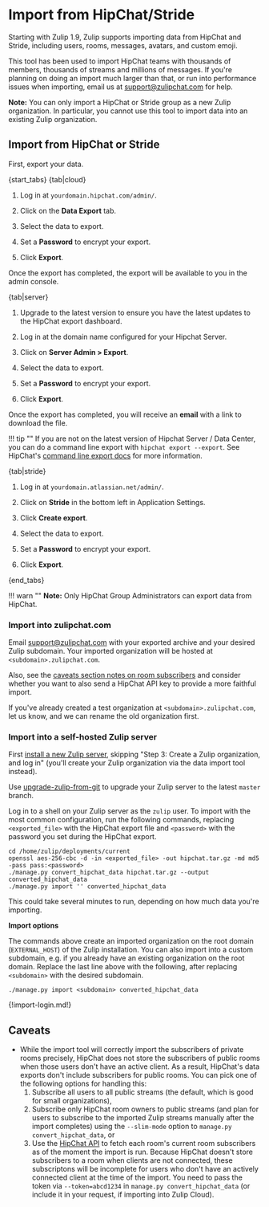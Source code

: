 # Import from HipChat/Stride

Starting with Zulip 1.9, Zulip supports importing data from HipChat and Stride,
including users, rooms, messages, avatars, and custom emoji.

This tool has been used to import HipChat teams with thousands of
members, thousands of streams and millions of messages. If you're
planning on doing an import much larger than that, or run into
performance issues when importing, email us at support@zulipchat.com
for help.

**Note:** You can only import a HipChat or Stride group as a new Zulip
organization. In particular, you cannot use this tool to import data
into an existing Zulip organization.

## Import from HipChat or Stride

First, export your data.

{start_tabs}
{tab|cloud}

1. Log in at `yourdomain.hipchat.com/admin/`.

1. Click on the **Data Export** tab.

1. Select the data to export.

1. Set a **Password** to encrypt your export.

1. Click **Export**.

Once the export has completed, the export will be available to you in the
admin console.

{tab|server}

1. Upgrade to the latest version to ensure you have the latest updates to
   the HipChat export dashboard.

1. Log in at the domain name configured for your Hipchat Server.

1. Click on **Server Admin > Export**.

1. Select the data to export.

1. Set a **Password** to encrypt your export.

1. Click **Export**.

Once the export has completed, you will receive an **email** with a link to
download the file.

!!! tip ""
    If you are not on the latest version of Hipchat Server / Data Center,
    you can do a command line export with `hipchat export --export`.  See
    HipChat's [command line export docs][cli-export] for more information.

{tab|stride}

1. Log in at `yourdomain.atlassian.net/admin/`.

1. Click on **Stride** in the bottom left in Application Settings.

1. Click **Create export**.

1. Select the data to export.

1. Set a **Password** to encrypt your export.

1. Click **Export**.

{end_tabs}

!!! warn ""
    **Note:** Only HipChat Group Administrators can export data from HipChat.

[cli-export]: https://confluence.atlassian.com/hipchatdc3/export-data-from-hipchat-data-center-913476832.html

### Import into zulipchat.com

Email support@zulipchat.com with your exported archive and your desired Zulip
subdomain. Your imported organization will be hosted at
`<subdomain>.zulipchat.com`.

Also, see the [caveats section notes on room subscribers](#caveats)
and consider whether you want to also send a HipChat API key to
provide a more faithful import.

If you've already created a test organization at
`<subdomain>.zulipchat.com`, let us know, and we can rename the old
organization first.

### Import into a self-hosted Zulip server

First
[install a new Zulip server](https://zulip.readthedocs.io/en/stable/production/install.html),
skipping "Step 3: Create a Zulip organization, and log in" (you'll
create your Zulip organization via the data import tool instead).

Use [upgrade-zulip-from-git][upgrade-zulip-from-git] to
upgrade your Zulip server to the latest `master` branch.

Log in to a shell on your Zulip server as the `zulip` user. To import with
the most common configuration, run the following commands, replacing
`<exported_file>` with the HipChat export file and `<password>` with the
password you set during the HipChat export.

```
cd /home/zulip/deployments/current
openssl aes-256-cbc -d -in <exported_file> -out hipchat.tar.gz -md md5 -pass pass:<password>
./manage.py convert_hipchat_data hipchat.tar.gz --output converted_hipchat_data
./manage.py import '' converted_hipchat_data
```

This could take several minutes to run, depending on how much data you're
importing.

**Import options**

The commands above create an imported organization on the root domain
(`EXTERNAL_HOST`) of the Zulip installation. You can also import into a
custom subdomain, e.g. if you already have an existing organization on the
root domain. Replace the last line above with the following, after replacing
`<subdomain>` with the desired subdomain.

```
./manage.py import <subdomain> converted_hipchat_data
```

{!import-login.md!}

[upgrade-zulip-from-git]: https://zulip.readthedocs.io/en/latest/production/maintain-secure-upgrade.html#upgrading-from-a-git-repository

## Caveats

- While the import tool will correctly import the subscribers of
private rooms precisely, HipChat does not store the subscribers of
public rooms when those users don't have an active client.  As a
result, HipChat's data exports don't include subscribers for public
rooms.  You can pick one of the following options for handling this:
    1. Subscribe all users to all public streams (the default, which is
    good for small organizations),
    2. Subscribe only HipChat room owners to public streams (and plan
    for users to subscribe to the imported Zulip streams manually
    after the import completes) using the `--slim-mode` option to `manage.py
    convert_hipchat_data`, or
    3. Use the [HipChat API][hipchat-api-tokens] to fetch each room's
    current room subscribers as of the moment the import is run.
    Because HipChat doesn't store subscribers to a room when clients
    are not connected, these subscriptons will be incomplete for users
    who don't have an actively connected client at the time of the
    import.  You need to pass the token via `--token=abcd1234` in
    `manage.py convert_hipchat_data` (or include it in your request,
    if importing into Zulip Cloud).

[upgrade-zulip-from-git]: https://zulip.readthedocs.io/en/latest/production/maintain-secure-upgrade.html#upgrading-from-a-git-repository
[hipchat-api-tokens]: https://developer.atlassian.com/server/hipchat/hipchat-rest-api-access-tokens/
